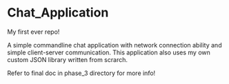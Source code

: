 # Chat_Application

My first ever repo!  

A simple commandline chat application with network connection ability and simple client-server communication. This application also uses my own custom JSON library written from scrarch.

Refer to final doc in phase_3 directory for more info!
